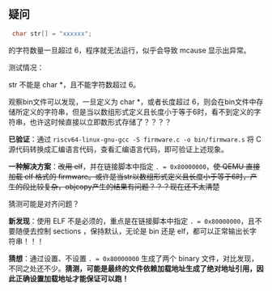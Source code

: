 ## 疑问

```c
 char str[] = "xxxxxx";
```

的字符数量一旦超过 6，程序就无法运行，似乎会导致 mcause 显示出异常。

测试情况：

str 不能是 char *，且不能字符数超过 6。

观察bin文件可以发现，一旦定义为 char *，或者长度超过 6，则会在bin文件中存储所定义的字符串，但是当以数组形式定义且长度小于等于6时，看不到定义的字符串，也许这时候直接以立即数形式存储了？？？？

**已验证**：通过 `riscv64-linux-gnu-gcc -S firmware.c -o bin/firmware.s` 将 C 源代码转换成汇编语言代码，查看汇编语言代码，即可验证上述现象。

**一种解决方案**：~~改用 elf~~，并在链接脚本中指定 `. = 0x80000000`，~~使 QEMU 直接加载 elf 格式的 firmware。或许是当str以数组形式定义且长度小于等于6时，产生的段比较复杂，objcopy产生的结果有问题？？？现在还不太清楚~~

猜测可能是对齐问题？

**新发现**：使用 ELF 不是必须的，重点是在链接脚本中指定 `. = 0x80000000`，且不要随便去控制 sections ，保持默认，无论是 bin 还是 elf，都可以正常输出长字符串！！！

**猜想**：通过设置、不设置 `. = 0x80000000` 生成了两个 binary 文件，对比发现，不同之处还不少。**猜测，可能是最终的文件依赖加载地址生成了绝对地址引用，因此正确设置加载地址才能保证可以跑！**